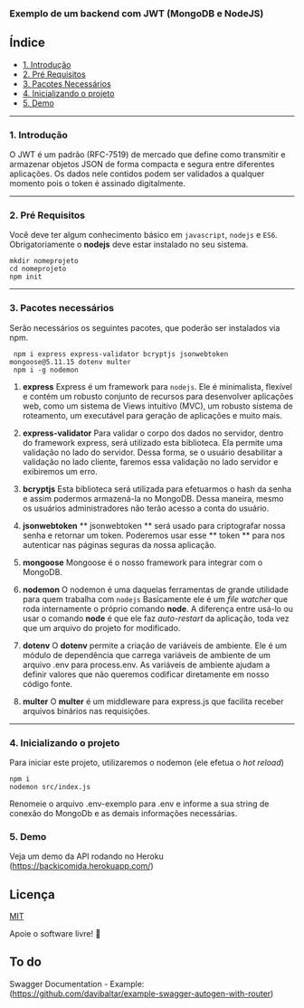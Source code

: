 ### Exemplo de um backend com JWT (MongoDB e NodeJS)

## Índice 
   * [1. Introdução](#1-introdução) 
   * [2. Pré Requisitos](#2-pré-requisitos) 
   * [3. Pacotes Necessários](#3-pacotes-necessários)
   * [4. Inicializando o projeto](#4-inicializando-o-projeto)
   * [5. Demo](#5-demo)
----


### 1. Introdução

O JWT é um padrão (RFC-7519) de mercado que define como transmitir e armazenar objetos JSON de forma compacta e segura entre diferentes aplicações. Os dados nele contidos podem ser validados a qualquer momento pois o token é assinado digitalmente.

----
### 2. Pré Requisitos
Você deve ter algum conhecimento básico em `javascript`, `nodejs` e `ES6`. 
Obrigatoriamente o **nodejs** deve estar instalado no seu sistema. 

```
mkdir nomeprojeto
cd nomeprojeto
npm init
```

----

### 3. Pacotes necessários

Serão necessários os seguintes pacotes, que poderão ser instalados via npm.
```
 npm i express express-validator bcryptjs jsonwebtoken mongoose@5.11.15 dotenv multer
 npm i -g nodemon
```

1. **express**
Express é um framework para `nodejs`. Ele é minimalista, flexível e contém um robusto conjunto de recursos para desenvolver aplicações web, como um sistema de Views intuitivo (MVC), um robusto sistema de roteamento, um executável para geração de aplicações e muito mais.


2. **express-validator**
Para validar o corpo dos dados no servidor, dentro do framework express, será utilizado esta biblioteca.
Ela permite uma validação no lado do servidor. Dessa forma, se o usuário desabilitar a validação no lado cliente, faremos essa validação no lado servidor e exibiremos um erro.

3. **bcryptjs**
Esta biblioteca será utilizada para efetuarmos o hash da senha e assim podermos armazená-la no MongoDB. Dessa maneira, mesmo os usuários administradores não terão acesso a conta do usuário.

4. **jsonwebtoken**
** jsonwebtoken ** será usado para criptografar nossa senha e retornar um token. 
Poderemos usar esse ** token ** para nos autenticar nas páginas seguras da nossa aplicação.  

5. **mongoose**
Mongoose é o nosso framework para integrar com o MongoDB.

6. **nodemon**
O nodemon é uma daquelas ferramentas de grande utilidade para quem trabalha com `nodejs`
Basicamente ele é um _file watcher_ que roda internamente o próprio comando **node**. A diferença entre usá-lo ou usar o comando **node** é que ele faz _auto-restart_ da aplicação, toda vez que um arquivo do projeto for modificado.

7. **dotenv**
O **dotenv** permite a criação de variáveis de ambiente. 
Ele é um módulo de dependência que carrega variáveis de ambiente de um arquivo .env para process.env.
As variáveis de ambiente ajudam a definir valores que não queremos codificar diretamente em nosso código fonte.

8. **multer**
O **multer**  é um middleware para express.js que facilita receber arquivos binários nas requisições.
----

### 4. Inicializando o projeto

Para iniciar este projeto, utilizaremos o nodemon (ele efetua o _hot reload_)


```
npm i
nodemon src/index.js

```

Renomeie o arquivo .env-exemplo para .env e informe a sua string de conexão do MongoDb e as demais informações necessárias.

### 5. Demo
Veja um demo da API rodando no Heroku
(https://backicomida.herokuapp.com/)

## Licença
[MIT](https://choosealicense.com/licenses/mit/)

Apoie o software livre! 🐧

## To do
Swagger Documentation - Example: (https://github.com/davibaltar/example-swagger-autogen-with-router)